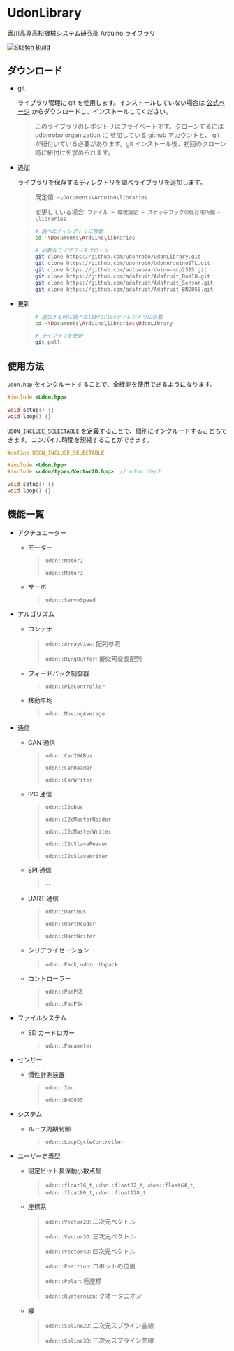 # UdonLibrary

香川高専高松機械システム研究部 Arduino ライブラリ

[![Sketch Build](https://github.com/udonrobo/UdonLibrary/actions/workflows/arduino-cli.yml/badge.svg)](https://github.com/udonrobo/UdonLibrary/actions/workflows/arduino-cli.yml)

## ダウンロード

-   git

    ライブラリ管理に git を使用します。インストールしていない場合は [公式ページ](https://git-scm.com/download/win) からダウンロードし、インストールしてください。

    > このライブラリのレポジトリはプライベートです。クローンするには udonrobo organization に 参加している github アカウントと、 git が紐付いている必要があります。git インストール後、初回のクローン時に紐付けを求められます。

-   追加

    ライブラリを保存するディレクトリを調べライブラリを追加します。

    > 既定値: `~\Documents\Arduino\libraries`
    >
    > 変更している場合: `ファイル > 環境設定 > スケッチブックの保存場所欄` + `\libraries`

    > ```sh
    > # 調べたディレクトリに移動
    > cd ~\Documents\Arduino\libraries
    >
    > # 必要なライブラリをクローン
    > git clone https://github.com/udonrobo/UdonLibrary.git
    > git clone https://github.com/udonrobo/UdonArduinoSTL.git
    > git clone https://github.com/autowp/arduino-mcp2515.git
    > git clone https://github.com/adafruit/Adafruit_BusIO.git
    > git clone https://github.com/adafruit/Adafruit_Sensor.git
    > git clone https://github.com/adafruit/Adafruit_BNO055.git
    > ```

-   更新

    > ```sh
    > # 追加する時に調べたlibrariesディレクトリに移動
    > cd ~\Documents\Arduino\libraries\UdonLibrary
    >
    > # ライブラリを更新
    > git pull
    > ```

## 使用方法

`Udon.hpp` をインクルードすることで、全機能を使用できるようになります。

```cpp
#include <Udon.hpp>

void setup() {}
void loop() {}
```

`UDON_INCLUDE_SELECTABLE` を定義することで、個別にインクルードすることもできます。コンパイル時間を短縮することができます。

```cpp
#define UDON_INCLUDE_SELECTABLE

#include <Udon.hpp>
#include <udon/types/Vector2D.hpp>  // udon::Vec2

void setup() {}
void loop() {}
```

## 機能一覧

-   アクチュエーター

    -   モーター

        > `udon::Motor2`
        >
        > `udon::Motor3`

    -   サーボ

        > `udon::ServoSpeed`

-   アルゴリズム

    -   コンテナ

        > `udon::ArrayView`: 配列参照
        >
        > `udon::RingBuffer`: 擬似可変長配列

    -   フィードバック制御器

        > `udon::PidController`

    -   移動平均

        > `udon::MovingAverage`

-   通信

    -   CAN 通信

        > `udon::Can20ABus`
        >
        > `udon::CanReader`
        >
        > `udon::CanWriter`

    -   I2C 通信

        > `udon::I2cBus`
        >
        > `udon::I2cMasterReader`
        >
        > `udon::I2cMasterWriter`
        >
        > `udon::I2cSlaveReader`
        >
        > `udon::I2cSlaveWriter`

    -   SPI 通信

        > --

    -   UART 通信

        > `udon::UartBus`
        >
        > `udon::UartReader`
        >
        > `udon::UartWriter`

    -   シリアライゼーション

        > `udon::Pack`, `udon::Unpack`

    -   コントローラー

        > `udon::PadPS5`
        >
        > `udon::PadPS4`

-   ファイルシステム

    -   SD カードロガー

        > `udon::Parameter`

-   センサー

    -   慣性計測装置

        > `udon::Imu`
        >
        > `udon::BNO055`

-   システム

    -   ループ周期制御

        > `udon::LoopCycleController`

-   ユーザー定義型

    -   固定ビット長浮動小数点型

        > `udon::float16_t`, `udon::float32_t`, `udon::float64_t`, `udon::float80_t`, `udon::float128_t`

    -   座標系

        > `udon::Vector2D`: 二次元ベクトル
        >
        > `udon::Vector3D`: 三次元ベクトル
        >
        > `udon::Vector4D`: 四次元ベクトル
        >
        > `udon::Position`: ロボットの位置
        >
        > `udon::Polar`: 極座標
        >
        > `udon::Quaternion`: クオータニオン

    -   線

        > `udon::Spline2D`: 二次元スプライン曲線
        >
        > `udon::Spline3D`: 三次元スプライン曲線
